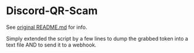 # Discord-QR-Scam

See [original README.md](https://github.com/NightfallGT/Discord-QR-Scam) for info.

Simply extended the script by a few lines to dump the grabbed token into a text file AND to send it to a webhook.